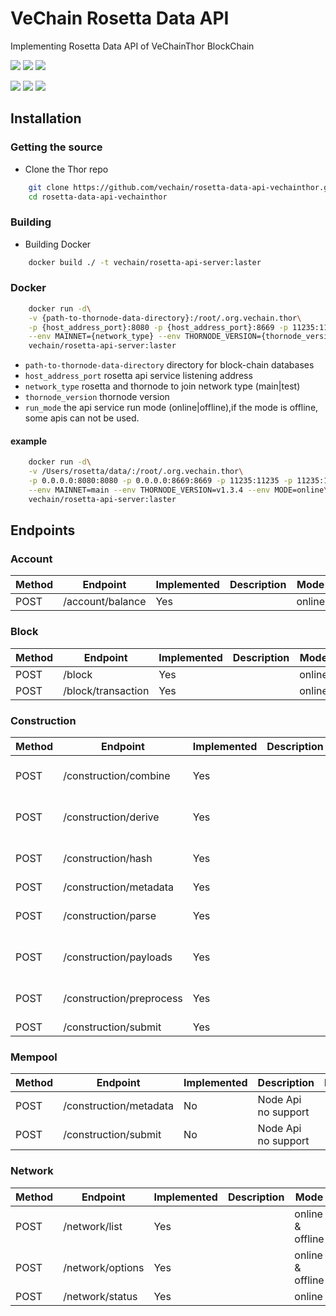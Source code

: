 # VeChain Rosetta Data API

Implementing Rosetta Data API of VeChainThor BlockChain

[![](https://badgen.net/badge/VeChainThorNode/=1.3.4)]()
[![](https://badgen.net/badge/Network/main,test?list=|)]()
[![](https://badgen.net/badge/Rosetta/=1.3.4)]()

[![](https://badgen.net/badge/node/>=12.16)]()
[![](https://badgen.net/badge/typescript/>=3.8.3?icon=typescript&label)]()
[![](https://badgen.net/badge/docker/>=19.03.8?icon=docker&label)]()


## Installation

### Getting the source

- Clone the Thor repo

``` sh
    git clone https://github.com/vechain/rosetta-data-api-vechainthor.git
    cd rosetta-data-api-vechainthor
```
### Building

- Building Docker

``` sh
    docker build ./ -t vechain/rosetta-api-server:laster
```

### Docker

``` sh
    docker run -d\
    -v {path-to-thornode-data-directory}:/root/.org.vechain.thor\
    -p {host_address_port}:8080 -p {host_address_port}:8669 -p 11235:11235 -p 11235:11235/udp\
    --env MAINNET={network_type} --env THORNODE_VERSION={thornode_version} --env MODE={run_mode}\
    vechain/rosetta-api-server:laster
```

- `path-to-thornode-data-directory` directory for block-chain databases
- `host_address_port` rosetta api service listening address
- `network_type` rosetta and thornode to join network type (main|test)
- `thornode_version` thornode version
- `run_mode` the api service run mode (online|offline),if the mode is offline, some apis can not be used.

#### example
``` sh
    docker run -d\
    -v /Users/rosetta/data/:/root/.org.vechain.thor\
    -p 0.0.0.0:8080:8080 -p 0.0.0.0:8669:8669 -p 11235:11235 -p 11235:11235/udp\
    --env MAINNET=main --env THORNODE_VERSION=v1.3.4 --env MODE=online\
    vechain/rosetta-api-server:laster
```

## Endpoints

### Account

Method| Endpoint | Implemented | Description | Mode
---------|----------|---------|---------|---------
POST | /account/balance | Yes || online

### Block

Method| Endpoint | Implemented | Description | Mode
---------|----------|---------|---------|---------
POST | /block | Yes || online
POST | /block/transaction | Yes || online

### Construction

Method| Endpoint | Implemented | Description | Mode
---------|----------|---------|---------|---------
POST | /construction/combine | Yes || online & offline
POST | /construction/derive | Yes || online & offline
POST | /construction/hash | Yes || online & offline
POST | /construction/metadata | Yes || online
POST | /construction/parse | Yes || online & offline
POST | /construction/payloads | Yes || online & offline
POST | /construction/preprocess | Yes || online & offline
POST | /construction/submit | Yes || online

### Mempool

Method| Endpoint | Implemented | Description | Mode
---------|----------|---------|---------|---------
POST | /construction/metadata | No | Node Api no support
POST | /construction/submit | No | Node Api no support

### Network

Method| Endpoint | Implemented | Description | Mode
---------|----------|---------|---------|---------
POST | /network/list | Yes || online & offline
POST | /network/options | Yes || online & offline
POST | /network/status | Yes || online
